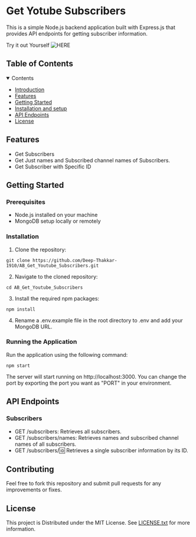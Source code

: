 # Get Yotube Subscribers

This is a simple Node.js backend application built with Express.js that provides API endpoints for getting subscriber information.

Try it out Yourself ![HERE]("https://ab-get-youtube-subscribers.onrender.com")

## Table of Contents

<details open><summary>Contents</summary>

- [Introduction](#get-yotube-subscribers)
- [Features](#features)
- [Getting Started](#getting-started)
- [Installation and setup](#installation)
- [API Endpoints](#api-endpoints)
- [License](#license)

</details>

## Features

- Get Subscribers
- Get Just names and Subscribed channel names of Subscribers.
- Get Subscriber with Specific ID

## Getting Started

### Prerequisites

- Node.js installed on your machine
- MongoDB setup locally or remotely

### Installation

1. Clone the repository:

```
git clone https://github.com/Deep-Thakkar-1910/AB_Get_Youtube_Subscribers.git
```

2. Navigate to the cloned repository:

```
cd AB_Get_Youtube_Subscribers
```

3. Install the required npm packages:

```
npm install
```

4. Rename a .env.example file in the root directory to .env and add your MongoDB URL.

### Running the Application

Run the application using the following command:

```
npm start
```

The server will start running on http://localhost:3000.
You can change the port by exporting the port you want as "PORT" in your environment.

## API Endpoints

### Subscribers

- GET /subscribers: Retrieves all subscribers.
- GET /subscribers/names: Retrieves names and subscribed channel names of all subscribers.
- GET /subscribers/:id: Retrieves a single subscriber information by its ID.

## Contributing

Feel free to fork this repository and submit pull requests for any improvements or fixes.

## License

This project is Distributed under the MIT License. See [LICENSE.txt](./LICENSE.txt) for more information.
